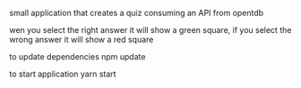 small application that creates a quiz consuming an API from opentdb

wen you select the right answer it will show a green square, if you select the wrong answer it will show a red square

to update dependencies 
npm update

to start application
yarn start


